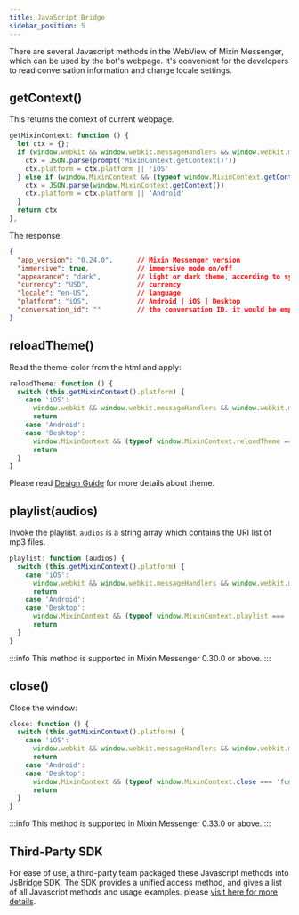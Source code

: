```yaml
---
title: JavaScript Bridge
sidebar_position: 5
---
```


There are several Javascript methods in the WebView of Mixin Messenger, which can be used by the bot's webpage. It's convenient for the developers to read conversation information and change locale settings.

## getContext()

This returns the context of current webpage.

```js
getMixinContext: function () {
  let ctx = {};
  if (window.webkit && window.webkit.messageHandlers && window.webkit.messageHandlers.MixinContext) {
    ctx = JSON.parse(prompt('MixinContext.getContext()'))
    ctx.platform = ctx.platform || 'iOS'
  } else if (window.MixinContext && (typeof window.MixinContext.getContext === 'function')) {
    ctx = JSON.parse(window.MixinContext.getContext())
    ctx.platform = ctx.platform || 'Android'
  }
  return ctx
},
```

The response:

```json
{
  "app_version": "0.24.0",      // Mixin Messenger version
  "immersive": true,            // immersive mode on/off
  "appearance": "dark",         // light or dark theme, according to system settings
  "currency": "USD",            // currency
  "locale": "en-US",            // language
  "platform": "iOS",            // Android | iOS | Desktop
  "conversation_id": ""         // the conversation ID. it would be empty if the webpage is not open in a conversation
}
```

## reloadTheme()

Read the theme-color from the html and apply:

```js
reloadTheme: function () {
  switch (this.getMixinContext().platform) {
    case 'iOS':
      window.webkit && window.webkit.messageHandlers && window.webkit.messageHandlers.reloadTheme && window.webkit.messageHandlers.reloadTheme.postMessage('');
      return
    case 'Android':
    case 'Desktop':
      window.MixinContext && (typeof window.MixinContext.reloadTheme === 'function') && window.MixinContext.reloadTheme()
      return
  }
}
```

Please read [Design Guide](./dapp/design/overview) for more details about theme.

## playlist(audios)

Invoke the playlist. `audios` is a string array which contains the URI list of mp3 files.

```js
playlist: function (audios) {
  switch (this.getMixinContext().platform) {
    case 'iOS':
      window.webkit && window.webkit.messageHandlers && window.webkit.messageHandlers.playlist && window.webkit.messageHandlers.playlist.postMessage(audios);
      return
    case 'Android':
    case 'Desktop':
      window.MixinContext && (typeof window.MixinContext.playlist === 'function') && window.MixinContext.playlist(audios)
      return
  }
}
```

:::info
This method is supported in Mixin Messenger 0.30.0 or above.
:::

## close()

Close the window:

```js
close: function () {
  switch (this.getMixinContext().platform) {
    case 'iOS':
      window.webkit && window.webkit.messageHandlers && window.webkit.messageHandlers.close && window.webkit.messageHandlers.close.postMessage('');
      return
    case 'Android':
    case 'Desktop':
      window.MixinContext && (typeof window.MixinContext.close === 'function') && window.MixinContext.close()
      return
  }
}
```

:::info
This method is supported in Mixin Messenger 0.33.0 or above.
:::

## Third-Party SDK

For ease of use, a third-party team packaged these Javascript methods into JsBridge SDK. The SDK provides a unified access method, and gives a list of all Javascript methods and usage examples. please [visit here for more details](https://fox-one.github.io/mixin-sdk-jsbridge/#/).
